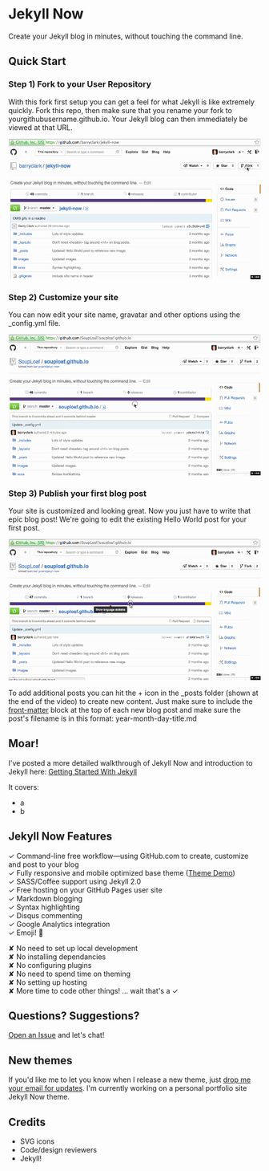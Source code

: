 # Jekyll Now

Create your Jekyll blog in minutes, without touching the command line.

## Quick Start

### Step 1) Fork to your User Repository

With this fork first setup you can get a feel for what Jekyll is like extremely quickly. Fork this repo, then make sure that you rename your fork to yourgithubusername.github.io. Your Jekyll blog can then immediately be viewed at that URL.

![Step 1](/images/step1.gif "Step 1")
  

### Step 2) Customize your site

You can now edit your site name, gravatar and other options using the _config.yml file. 

![Step 2](/images/step2.gif "Step 2")
  

### Step 3) Publish your first blog post

Your site is customized and looking great. Now you just have to write that epic blog post! We're going to edit the existing Hello World post for your first post. 

![Step 3](/images/step3.gif "Step 3")

To add additional posts you can hit the + icon in the _posts folder (shown at the end of the video) to create new content. Just make sure to include the [front-matter](http://jekyllrb.com/docs/frontmatter/) block at the top of each new blog post and make sure the post's filename is in this format: year-month-day-title.md


## Moar!

I've posted a more detailed walkthrough of Jekyll Now and introduction to Jekyll here: [Getting Started With Jekyll](#)

It covers:

- a
- b

## Jekyll Now Features

✓ Command-line free workflow—using GitHub.com to create, customize and post to your blog  
✓ Fully responsive and mobile optimized base theme ([Theme Demo](http://jekyllnow.com))  
✓ SASS/Coffee support using Jekyll 2.0  
✓ Free hosting on your GitHub Pages user site  
✓ Markdown blogging  
✓ Syntax highlighting  
✓ Disqus commenting  
✓ Google Analytics integration  
✓ Emoji! :sparkling_heart: 

✘ No need to set up local development  
✘ No installing dependancies  
✘ No configuring plugins  
✘ No need to spend time on theming  
✘ No setting up hosting  
✘ More time to code other things! ... wait that's a ✓  

## Questions? Suggestions?

[Open an Issue](https://github.com/barryclark/jekyll-now/issues/new) and let's chat!

## New themes

If you'd like me to let you know when I release a new theme, just [drop me your email for updates](http://getresponse.com). I'm currently working on a personal portfolio site Jekyll Now theme.

## Credits

- SVG icons
- Code/design reviewers
- Jekyll!
